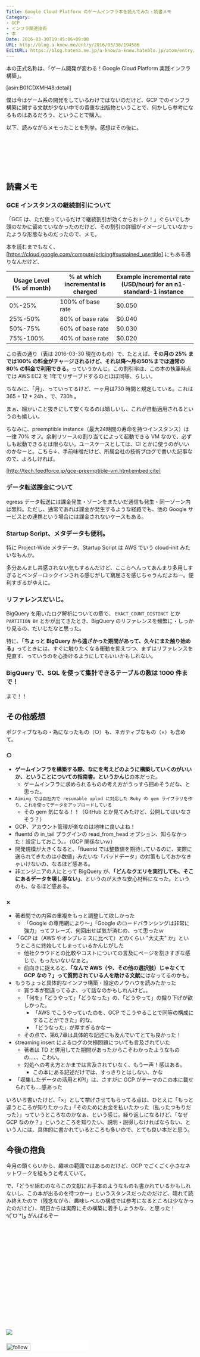 ```yaml
---
Title: Google Cloud Platform のゲームインフラ本を読んでみた・読書メモ
Category:
- GCP
- インフラ関連技術
- 本
Date: 2016-03-30T19:45:06+09:00
URL: http://blog.a-know.me/entry/2016/03/30/194506
EditURL: https://blog.hatena.ne.jp/a-know/a-know.hateblo.jp/atom/entry/10328537792369148616
---
```


本の正式名称は、「ゲーム開発が変わる！Google Cloud Platform 実践インフラ構築」。


[asin:B01CDXMH48:detail]


僕は今はゲーム系の開発をしているわけではないのだけど、GCP でのインフラ構築に関する文献が少ない中での貴重な出版物ということで、何かしら参考になるものはあるだろう、ということで購入。


以下、読みながらメモったことを列挙。感想はその後に。




<!-- more -->


<script async src="//pagead2.googlesyndication.com/pagead/js/adsbygoogle.js"></script>
<!-- article-top -->
<ins class="adsbygoogle"
     style="display:inline-block;width:728px;height:90px"
     data-ad-client="ca-pub-3463034538369189"
     data-ad-slot="8367620130"></ins>
<script>
(adsbygoogle = window.adsbygoogle || []).push({});
</script>


## 読書メモ

### GCE インスタンスの継続割引について
「GCE は、ただ使っているだけで継続割引が効くからおトク！」ぐらいでしか頭のなかに留めていなかったのだけど、その割引の詳細がイメージしていなかったような形態なものだったので、メモ。


本を読むまでもなく、 [https://cloud.google.com/compute/pricing#sustained_use:title] にもある通りなんだけど、


|Usage Level (% of month)|	% at which incremental is charged|	Example incremental rate (USD/hour) for an n1-standard-1 instance|
| --- | --- | --- |
|0%-25%|100% of base rate|$0.050|
|25%-50%|80% of base rate|$0.040|
|50%-75%|60% of base rate|$0.030|
|75%-100%|40% of base rate|$0.020|


この表の通り（表は 2016-03-30 現在のもの）で、たとえば、<b>その月の 25% までは100% の料金がチャージされるけど、それ以降〜月の50%までは通常の80% の料金で利用できる。</b>っていうかんじ。この割引率は、この本の執筆時点では AWS EC2 を 1年でリザーブドするのとほぼ同等、らしい。


ちなみに、「月」、っていってるけど、一ヶ月は730 時間と規定している。これは 365 ÷ 12 * 24h 、で、730h 。


まぁ、細かいこと抜きにして安くなるのは嬉しいし、これが自動適用されるというのも嬉しい。


ちなみに、preemptible instance（最大24時間の寿命を持つインスタンス）は一律 70% オフ。余剰リソースの割り当てによって起動できる VM なので、必ずしも起動できるとは限らない。ユースケースとしては、CI とかに使うのがいいのかなーと。こちら↓、手前味噌だけど、所属会社の技術ブログで書いた記事なので、よろしければ。




[http://tech.feedforce.jp/gce-preemptible-vm.html:embed:cite]





### データ転送課金について
egress データ転送には課金発生・ゾーンをまたいだ通信も発生・同一ゾーン内は無料。ただし、通常であれば課金が発生するような経路でも、他の Google サービスとの連携という場合には課金されないケースもある。



### Startup Script、メタデータも便利。
特に Project-Wide メタデータ。Startup Script は AWS でいう cloud-init みたいなもんか。


多分あんまし共感されない気もするんだけど、ここらへんってあんまり多用しすぎるとベンダーロックインされる感じがして窮屈さを感じちゃうんだよねー。便利すぎるがゆえに。


### リファレンスだいじ。
BigQuery を用いたログ解析についての章で、 `EXACT_COUNT_DISTINCT` とか `PARTITION BY` とかが出てきたとき、BigQuery のリファレンスを頻繁に・しっかり見るの、だいじだなと思った。


特に、<b>「ちょっと BigQuery から遠ざかった期間があって、久々にまた触り始める」</b>ってときには、すぐに触りたくなる衝動を抑えつつ、まずはリファレンスを見直す、っていうのを心掛けるようにしてもいいかもしれない。


### BigQuery で、SQL を使って集計できるテーブルの数は 1000 件まで！

まで！！


## その他感想
ポジティブなもの・為になったもの（○）も、ネガティブなもの（×）も含めて。



### ○

* <b>ゲームインフラを構築する際、なにを考えどのように構築していくのがいいか、ということについての指南書。というかんじ</b>の本だった。
    * ゲームインフラに求められるものの考え方がうっすら掴めそうだな、と思った。
* `Aiming では自社内で resumable uplod に対応した Ruby の gem ライブラリを作り、これを使ってデータをアップロードしている`
    * その gem 気になる！！（GitHub とか見てみたけど、公開してはいなさそう？）
* GCP、アカウント管理が楽なのは地味に良いよね！
* fluentd の in_tail プラグインの read_from_head オプション、知らなかった！設定しておこう。。（GCP 関係ないｗ）
* 開発規模が大きくなると、「fluentd では整数値を期待しているのに、実際に送られてきたのは小数値」みたいな「バッドデータ」の対策もしておかなきゃいけないの、なるほど感ある。
* 非エンジニアの人にとって BigQuery が、<b>「どんなクエリを実行しても、そこにあるデータを壊し得ない」</b>、というのが大きな安心材料になった。というのも、なるほど感ある。




### ×


* 著者間での内容の重複をもっと調整して欲しかった
    * 「Google の専用網により〜」「Google のロードバランシングは非常に強力」ってフレーズ、何回出せば気が済むの、って思ったｗ
* 「GCP は（AWS やオンプレミスに比べて）どのくらい "大丈夫" か」というところに終始してしまっているかんじがした
    * 他社クラウドとの比較やコストについての言及にページを割きすぎな感じで、もったいないなぁと。
    * 前向きに捉えると、<b>「なんで AWS（や、その他の選択肢）じゃなくて GCP なの？」って質問されている人を助ける文献</b>にはなってるのかも。
* もうちょっと具体的なインフラ構築・設定のノウハウを読みたかった
    * 買う本が間違ってるよ、って話なのかもしれんけど。。
    * 「何を」「どうやって」「どうなった」の、「どうやって」の掘り下げが欲しかった。
        * 「AWS でこうやっていたのを、GCP でこうやることで同等の構成にすることができた」的な。
        * 「どうなった」が厚すぎるかなー
    * その点で、第6,7章は具体的な記述にも及んでいてとても良かった！
* streaming insert によるログの欠損問題についても言及されていた
    * 著者は TD と併用してた期間があったからこそわかったようなものの...、、こわい。
    * 対処への考え方とかまでは言及されていなく、もう一声！感はある。
        * この本にある記述だけでは、すっきりとはしない、かな
* 「収集したデータの活用とKPI」は、さすがに GCP がテーマのこの本に載せられても....感あった



いろいろ書いたけど、「×」として挙げさせてもらってる点は、ひとえに「もっと違うところが知りたかった」「そのためにお金を払いたかった（払ったつもりだった）」っていうところなのかなぁ、という感じ。繰り返しになるけど、「なぜ GCP なのか？」というところを知りたい、説明・説得しなければならない、という人には、具体的に書かれているところも多いので、とても良い本だと思う。


## 今後の抱負

今月の頭くらいから、趣味の範囲ではあるのだけど、GCP でごくごく小さなネットワークを組もうと考えていて。


で、「どうせ組むのならこの文献にお手本のようなものも書かれているかもしれないし、この本が出るのを待つかー」というスタンスだったのだけど、晴れて読み終えたので（残念ながら、趣味レベルの構成では参考になるところは少なかったのだけど）、明日からは実際にその構築に着手しようかな、と思った！٩(ˊᗜˋ*)و がんばるぞー


<div>
<br>
<script async src="//pagead2.googlesyndication.com/pagead/js/adsbygoogle.js"></script>
<!-- article-bottom2 -->
<ins class="adsbygoogle"
     style="display:inline-block;width:300px;height:250px"
     data-ad-client="ca-pub-3463034538369189"
     data-ad-slot="5274552934"></ins>
<script>
(adsbygoogle = window.adsbygoogle || []).push({});
</script>

<a href="http://bit.ly/grass-graph" target='blank' rel="nofollow"><img src="https://cdn-ak.f.st-hatena.com/images/fotolife/a/a-know/20170405/20170405220342.png"></a>
<br>
</div>

<div>
<a href='http://cloud.feedly.com/#subscription%2Ffeed%2Fhttp%3A%2F%2Fblog.a-know.me%2Ffeed'  target='blank'><img id='feedlyFollow' src='http://s3.feedly.com/img/follows/feedly-follow-rectangle-volume-small_2x.png' alt='follow us in feedly' width='65' height='20'></a>



<iframe src="//blog.hatena.ne.jp/a-know/a-know.hateblo.jp/subscribe/iframe" allowtransparency="true" frameborder="0" scrolling="no" width="150" height="28"></iframe>
</div>
